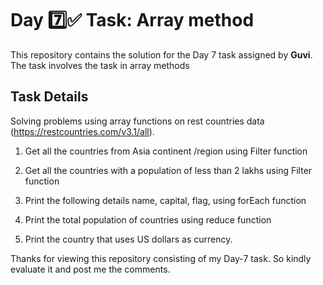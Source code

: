 # Day 7️⃣✅ Task: Array method
This repository contains the solution for the Day 7 task assigned by **Guvi**. The task involves the task in array methods

## Task Details

Solving problems using array functions on rest countries data (https://restcountries.com/v3.1/all).

1.  Get all the countries from Asia continent /region using Filter function

2.  Get all the countries with a population of less than 2 lakhs using Filter function

3.  Print the following details name, capital, flag, using forEach function

4.  Print the total population of countries using reduce function

5.  Print the country that uses US dollars as currency.


Thanks for viewing this repository consisting of my Day-7 task. So kindly evaluate it and post me the comments.